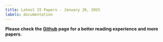 ```yaml
---
title: Latest 15 Papers - January 20, 2025
labels: documentation
---
```

**Please check the [Github](https://github.com/jyyang621/DailyArXiv/) page for a better reading experience and more papers.**
